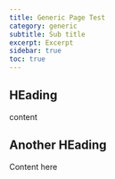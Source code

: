 ```yaml
---
title: Generic Page Test
category: generic
subtitle: Sub title
excerpt: Excerpt
sidebar: true
toc: true
---
```

## HEading

content

## Another HEading

Content here